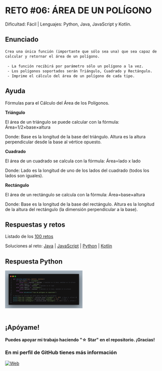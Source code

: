 # RETO #06: ÁREA DE UN POLÍGONO
Dificultad: Fácil | Lenguajes: Python, Java, JavaScript y Kotlin.

## Enunciado
```
Crea una única función (importante que sólo sea una) que sea capaz de calcular y retornar el área de un polígono.

 - La función recibirá por parámetro sólo un polígono a la vez.
 - Los polígonos soportados serán Triángulo, Cuadrado y Rectángulo.
 - Imprime el cálculo del área de un polígono de cada tipo.
```

## Ayuda

Fórmulas para el Cálculo del Área de los Polígonos.

**Triángulo**

El área de un triángulo se puede calcular con la fórmula:
Área=1/2×base×altura 

Donde:
Base es la longitud de la base del triángulo.
Altura es la altura perpendicular desde la base al vértice opuesto.

**Cuadrado**

El área de un cuadrado se calcula con la fórmula:
Área=lado x lado

Donde:
Lado es la longitud de uno de los lados del cuadrado (todos los lados son iguales).

**Rectángulo**

El área de un rectángulo se calcula con la fórmula:
Área=base×altura

Donde:
Base es la longitud de la base del rectángulo.
Altura es la longitud de la altura del rectángulo (la dimensión perpendicular a la base).

## Respuestas y retos
Listado de los [100 retos](/README.md)

Soluciones al reto: 
[Java](/RETOS/Reto06/Reto06.java) | 
[JavaScript](/RETOS/Reto06/Reto06.js) | 
[Python](/RETOS/Reto06/Reto06.py) |
[Kotlin](/RETOS/Reto06/Reto06.kt)

## Respuesta Python
<div aling="center">
<img src="https://github.com/breativo/100retos_bybreativo/blob/master/img/reto06.png"
alt="Solución reto Python"
style="width:50%;"/>
</div>

</br>

## ¡Apóyame! 
#### Puedes apoyar mi trabajo haciendo "☆ Star" en el repositorio. ¡Gracias!

### En mi perfil de GitHub tienes más información

[![Web](https://img.shields.io/badge/GitHub-breativo-14a1f0?style=for-the-badge&logo=github&logoColor=white&labelColor=101010)](https://github.com/breativo)